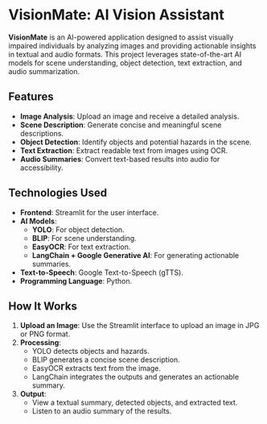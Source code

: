 # VisionMate: AI Vision Assistant

**VisionMate** is an AI-powered application designed to assist visually impaired individuals by analyzing images and providing actionable insights in textual and audio formats. This project leverages state-of-the-art AI models for scene understanding, object detection, text extraction, and audio summarization.

## Features
- **Image Analysis**: Upload an image and receive a detailed analysis.
- **Scene Description**: Generate concise and meaningful scene descriptions.
- **Object Detection**: Identify objects and potential hazards in the scene.
- **Text Extraction**: Extract readable text from images using OCR.
- **Audio Summaries**: Convert text-based results into audio for accessibility.

## Technologies Used
- **Frontend**: Streamlit for the user interface.
- **AI Models**:
  - **YOLO**: For object detection.
  - **BLIP**: For scene understanding.
  - **EasyOCR**: For text extraction.
  - **LangChain + Google Generative AI**: For generating actionable summaries.
- **Text-to-Speech**: Google Text-to-Speech (gTTS).
- **Programming Language**: Python.

## How It Works
1. **Upload an Image**: Use the Streamlit interface to upload an image in JPG or PNG format.
2. **Processing**:
   - YOLO detects objects and hazards.
   - BLIP generates a concise scene description.
   - EasyOCR extracts text from the image.
   - LangChain integrates the outputs and generates an actionable summary.
3. **Output**:
   - View a textual summary, detected objects, and extracted text.
   - Listen to an audio summary of the results.
